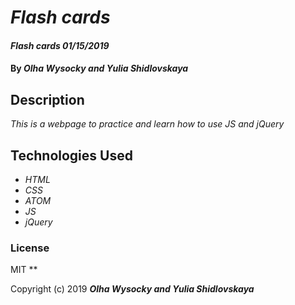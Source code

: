 # _Flash cards_

#### _Flash cards 01/15/2019_

#### By _**Olha Wysocky and Yulia Shidlovskaya**_

## Description

_This is a webpage to practice and learn how to use JS and jQuery_


## Technologies Used

* _HTML_
* _CSS_
* _ATOM_
* _JS_
* _jQuery_

### License
MIT
**

Copyright (c) 2019 **_Olha Wysocky and Yulia Shidlovskaya_**
